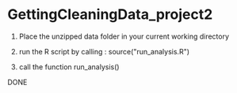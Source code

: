 # GettingCleaningData_project2

1. Place the unzipped data folder in your current working directory 

2. run the R script by calling : source("run_analysis.R") 

3. call the function run_analysis() 

DONE 

